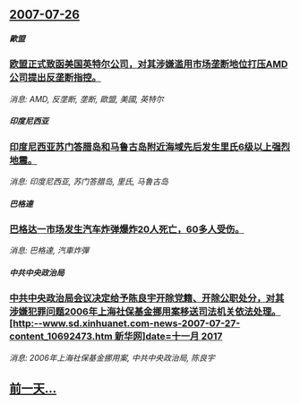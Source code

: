 ## [2007-07-26](/news/2007/07/26/index.md)

##### 歐盟
### [欧盟正式致函美国英特尔公司，对其涉嫌滥用市场垄断地位打压AMD公司提出反垄断指控。](/news/2007/07/26/欧盟正式致函美国英特尔公司-对其涉嫌滥用市场垄断地位打压AMD公司提出反垄断指控.md)
_消息: AMD, 反垄断, 垄断, 歐盟, 美國, 英特尔_

##### 印度尼西亚
### [印度尼西亚苏门答腊岛和马鲁古岛附近海域先后发生里氏6级以上强烈地震。](/news/2007/07/26/印度尼西亚苏门答腊岛和马鲁古岛附近海域先后发生里氏6级以上强烈地震.md)
_消息: 印度尼西亚, 苏门答腊岛, 里氏, 马鲁古岛_

##### 巴格達
### [巴格达一市场发生汽车炸弹爆炸20人死亡，60多人受伤。](/news/2007/07/26/巴格达一市场发生汽车炸弹爆炸20人死亡-60多人受伤.md)
_消息: 巴格達, 汽車炸彈_

##### 中共中央政治局
### [中共中央政治局会议决定给予陈良宇开除党籍、开除公职处分，对其涉嫌犯罪问题2006年上海社保基金挪用案移送司法机关依法处理。[http:--www.sd.xinhuanet.com-news-2007-07-27-content_10692473.htm 新华网]date=十一月 2017 ](/news/2007/07/26/中共中央政治局会议决定给予陈良宇开除党籍-开除公职处分-对其涉嫌犯罪问题2006年上海社保基金挪用案移送司法机关依法处理.md)
_消息: 2006年上海社保基金挪用案, 中共中央政治局, 陈良宇_

## [前一天...](/news/2007/07/25/index.md)

